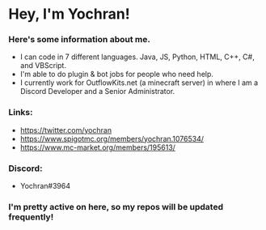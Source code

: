 # Hey, I'm Yochran!

### Here's some information about me.

  - I can code in 7 different languages. Java, JS, Python, HTML, C++, C#, and VBScript.
  - I'm able to do plugin & bot jobs for people who need help.
  - I currently work for OutflowKits.net (a minecraft server) in where I am a Discord Developer and a Senior Administrator.

### Links:
  - https://twitter.com/yochran
  - https://www.spigotmc.org/members/yochran.1076534/
  - https://www.mc-market.org/members/195613/

### Discord:
  - Yochran#3964
  
### I'm pretty active on here, so my repos will be updated frequently!
